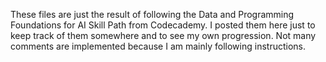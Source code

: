These files are just the result of following the Data and Programming Foundations for AI Skill Path from Codecademy. I posted them here just to keep track of them somewhere and to see my own progression. Not many comments are implemented because I am mainly following instructions.

